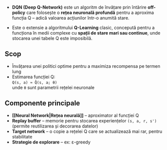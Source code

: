 - **DQN (Deep Q-Network)** este un algoritm de învățare prin întărire **off-policy** care folosește o **rețea neuronală profundă** pentru a aproxima funcția Q – adică valoarea acțiunilor într-o anumită stare.

- Este o extensie a algoritmului **Q-Learning** clasic, concepută pentru a funcționa în medii complexe cu **spații de stare mari sau continue**, unde stocarea unei tabele Q este imposibilă.

## Scop

- Învățarea unei politici optime pentru a maximiza recompensa pe termen lung
- Estimarea funcției Q:  
  `Q(s, a) ≈ Q̂(s, a; θ)`  
  unde `θ` sunt parametrii rețelei neuronale

## Componente principale

- **[[Neural Network|Rețea neurală]]** – aproximator al funcției Q
- **Replay buffer** – memorie pentru stocarea experiențelor `(s, a, r, s')`  
  (permite reutilizarea și decorarea datelor)
- **Target network** – o copie a rețelei Q care se actualizează mai rar, pentru stabilitate
- **Strategie de explorare** – ex: ε-greedy